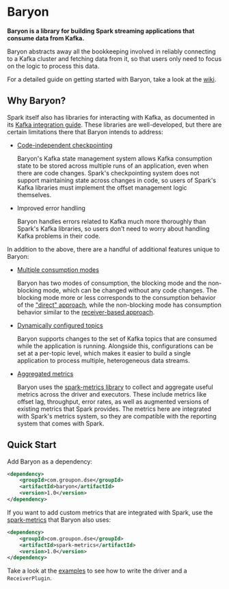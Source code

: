 # Baryon
**Baryon is a library for building Spark streaming applications that consume data from Kafka.**

Baryon abstracts away all the bookkeeping involved in reliably connecting to a Kafka cluster and fetching data from it, so that users only need to focus on the logic to process this data.

For a detailed guide on getting started with Baryon, take a look at the [wiki](../../wiki).

## Why Baryon?
Spark itself also has libraries for interacting with Kafka, as documented in its [Kafka integration guide](https://spark.apache.org/docs/latest/streaming-kafka-integration.html). These libraries are well-developed, but there are certain limitations there that Baryon intends to address:

* [Code-independent checkpointing](Code-Independent-Checkpointing)

  Baryon's Kafka state management system allows Kafka consumption state to be stored across multiple runs of an application, even when there are code changes. Spark's checkpointing system does not support maintaining state across changes in code, so users of Spark's Kafka libraries must implement the offset management logic themselves.

* Improved error handling

  Baryon handles errors related to Kafka much more thoroughly than Spark's Kafka libraries, so users don't need to worry about handling Kafka problems in their code.


In addition to the above, there are a handful of additional features unique to Baryon:

* [Multiple consumption modes](Consumption-Modes)

  Baryon has two modes of consumption, the blocking mode and the non-blocking mode, which can be changed without any code changes. The blocking mode more or less corresponds to the consumption behavior of the ["direct" approach](https://spark.apache.org/docs/latest/streaming-kafka-integration.html#approach-2-direct-approach-no-receivers), while the non-blocking mode has consumption behavior similar to the [receiver-based approach](https://spark.apache.org/docs/latest/streaming-kafka-integration.html#approach-1-receiver-based-approach).

* [Dynamically configured topics](Dynamically-Configured-Topics)

  Baryon supports changes to the set of Kafka topics that are consumed while the application is running. Alongside this, configurations can be set at a per-topic level, which makes it easier to build a single application to process multiple, heterogeneous data streams.

* [Aggregated metrics](Aggregated-Metrics)

  Baryon uses the [spark-metrics library](https://github.com/groupon/spark-metrics) to collect and aggregate useful metrics across the driver and executors. These include metrics like offset lag, throughput, error rates, as well as augmented versions of existing metrics that Spark provides. The metrics here are integrated with Spark's metrics system, so they are compatible with the reporting system that comes with Spark.


## Quick Start
Add Baryon as a dependency:
```xml
<dependency>
    <groupId>com.groupon.dse</groupId>
    <artifactId>baryon</artifactId>
    <version>1.0</version>
</dependency>
```

If you want to add custom metrics that are integrated with Spark, use the [spark-metrics](https://github.com/groupon/spark-metrics) that Baryon also uses:
```xml
<dependency>
    <groupId>com.groupon.dse</groupId>
    <artifactId>spark-metrics</artifactId>
    <version>1.0</version>
</dependency>
```

Take a look at the [examples](src/main/scala/com/groupon/dse/example) to see how to write the driver and a `ReceiverPlugin`.

